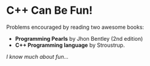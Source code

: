 # C++ Can Be Fun!

Problems encouraged by reading two awesome books:
- **Programming Pearls** by Jhon Bentley (2nd edition)
- **C++ Programming language** by Stroustrup.

*I know much about fun...*
